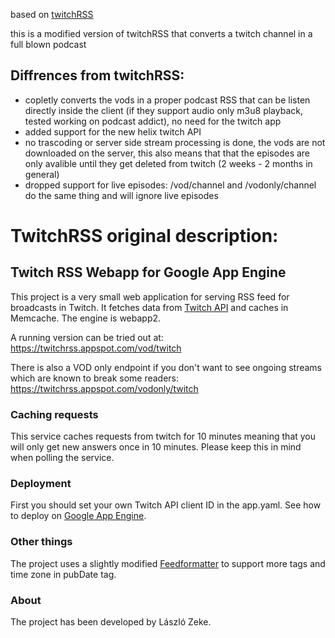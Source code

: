 based on [twitchRSS](https://github.com/lzeke0/TwitchRSS)

this is a modified version of twitchRSS that converts a twitch channel in a full blown podcast

## Diffrences from twitchRSS:
- copletly converts the vods in a proper podcast RSS that can be listen directly inside the client (if they support audio only m3u8 playback, tested working on podcast addict), no need for the twitch app
- added support for the new helix twitch API
- no trascoding or server side stream processing is done, the vods are not downloaded on the server, this also means that that the episodes are only avalible until they get deleted from twitch (2 weeks - 2 months in general)
- dropped support for live episodes: /vod/channel and /vodonly/channel do the same thing and will ignore live episodes


# TwitchRSS original description:

## Twitch RSS Webapp for Google App Engine
This project is a very small web application for serving RSS feed for broadcasts
in Twitch. It fetches data from [Twitch API](https://dev.twitch.tv/docs) and caches in Memcache.
The engine is webapp2.

A running version can be tried out at:
https://twitchrss.appspot.com/vod/twitch

There is also a VOD only endpoint if you don't want to see ongoing streams which are known to break some readers:
https://twitchrss.appspot.com/vodonly/twitch

### Caching requests
This service caches requests from twitch for 10 minutes meaning that you will only get new answers once in
10 minutes. Please keep this in mind when polling the service.

### Deployment
First you should set your own Twitch API client ID in the app.yaml.
See how to deploy on [Google App Engine](https://cloud.google.com/appengine/docs/standard/python3).

### Other things
The project uses a slightly modified [Feedformatter](https://code.google.com/p/feedformatter/) to support
more tags and time zone in pubDate tag.

### About
The project has been developed by László Zeke.
